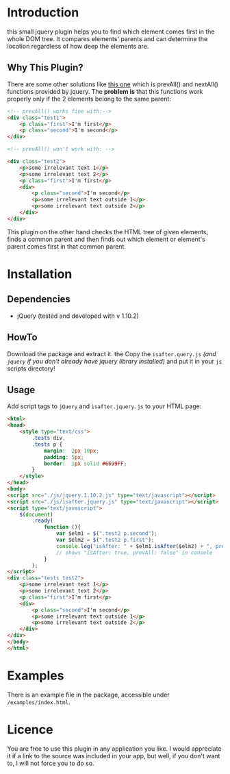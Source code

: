 # Introduction
this small jquery plugin helps you to find which element comes first in the whole DOM tree. It compares elements' parents and can determine the location regardless of how deep the elements are.


## Why This Plugin?
There are some other solutions like [this one](https://stackoverflow.com/questions/7208624/check-if-element-is-before-or-after-another-element-in-jquery) which is prevAll() and nextAll() functions provided by jquery. The **problem is** that this functions work properly only if the 2 elements belong to the same parent:
```html
<!-- prevAll() works fine with:-->
<div class="test1">
	<p class="first">I'm first</p>
	<p class="second">I'm second</p>
</div>

<!-- prevAll() won't work with: -->

<div class="test2">
	<p>some irrelevant text 1</p>
	<p>some irrelevant text 2</p>
	<p class="first">I'm first</p>
	<div>
		<p class="second">I'm second</p>
		<p>some irrelevant text outside 1</p>
		<p>some irrelevant text outside 2</p>
	</div>
</div>
```

This plugin on the other hand checks the HTML tree of given elements, finds a common parent and then finds out which element or element's parent comes first in that common parent.

# Installation

## Dependencies
* jQuery (tested and developed with v 1.10.2)

## HowTo
Download the package and extract it. the Copy the `isafter.query.js` *(and `jquery` if you don't already have jquery library installed)* and put it in your `js` scripts directory!

## Usage
Add script tags to `jQuery` and `isafter.jquery.js` to your HTML page:
```html
<html>
<head>
	<style type="text/css">
		.tests div,
		.tests p {
			margin:  2px 10px;
			padding: 5px;
			border:  1px solid #6699FF;
		}
	</style>
</head>
<body>
<script src="./js/jquery.1.10.2.js" type="text/javascript"></script>
<script src="./js/isafter.jquery.js" type="text/javascript"></script>
<script type="text/javascript">
	$(document)
		.ready(
			function (){
				var $elm1 = $(".test2 p.second");
				var $elm2 = $(".test2 p.first");
				console.log("isAfter: " + $elm1.isAfter($elm2) + ", prevAll: " + ($elm1.prevAll($elm2).length !== 0));
				// shows "isAfter: true, prevAll: false" in console
			}
		);
</script>
<div class="tests test2">
	<p>some irrelevant text 1</p>
	<p>some irrelevant text 2</p>
	<p class="first">I'm first</p>
	<div>
		<p class="second">I'm second</p>
		<p>some irrelevant text outside 1</p>
		<p>some irrelevant text outside 2</p>
	</div>
</div>
</body>
</html>
```

# Examples
There is an example file in the package, accessible under `/examples/index.html`.

# Licence
You are free to use this plugin in any application you like. I would appreciate it if a link to the source was included in your app, but well, if you don't want to, I will not force you to do so.